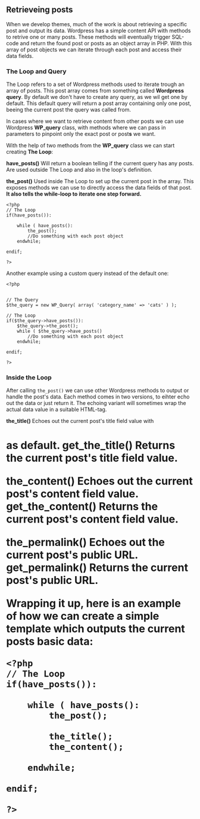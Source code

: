 
## Retrieveing posts
When we develop themes, much of the work is about retrieving a specific post and output its data. Wordpress has a simple content API with methods to retrive one or many posts. These methods will eventually trigger SQL-code and return the found post or posts as an object array in PHP. With this array of post objects we can iterate through each post and access their data fields.

### The Loop and Query
The Loop refers to a set of Wordpress methods used to iterate trough an array of posts. This post array comes from something called **Wordpress query**. By default we don't have to create any query, as we wil get one by default. This default query  will return a post array containing only one post, beeing the current post the query was called from.

In cases where we want to retrieve content from other posts we can use Wordpress **WP_query** class, with methods where we can pass in parameters to pinpoint only the exact post or post**s** we want.

With the help of two methods from the **WP_query** class we can start creating **The Loop**:

**have_posts()** 
Will return a boolean telling if the current query has any posts. Are used outside The Loop and also in the loop's definition.

**the_post()** 
Used inside The Loop to set up the current post in the array. This exposes methods we can use to directly access the data fields of that post. **It also tells the while-loop to iterate one step forward.**

```
<?php 
// The Loop
if(have_posts()):

    while ( have_posts():
        the_post();
        //Do something with each post object
    endwhile;
    
endif;

?>
```

Another example using a custom query instead of the default one:

```
<?php 


// The Query
$the_query = new WP_Query( array( 'category_name' => 'cats' ) );

// The Loop
if($the_query->have_posts()):
    $the_query->the_post();
    while ( $the_query->have_posts()
        //Do something with each post object
    endwhile;
    
endif;

?>
```
### Inside the Loop
After calling `the_post()` we can use other Wordpress methods to output or handle the post's data. Each method comes in two versions, to eihter echo out the data or just return it. The echoing variant will sometimes wrap the actual data value in a suitable HTML-tag.

**the_title()** Echoes out the current post's title field value with <h1> as default.
**get_the_title()** Returns the current post's title field value.

**the_content()** Echoes out the current post's content field value.
**get_the_content()** Returns the current post's content field value.

**the_permalink()** Echoes out the current post's public URL.
**get_permalink()** Returns the current post's public URL.

Wrapping it up, here is an example of how we can create a simple template which outputs the current posts basic data:

```
<?php 
// The Loop
if(have_posts()):

    while ( have_posts():
        the_post();
        
        the_title();
        the_content();
        
    endwhile;
    
endif;

?>
```
